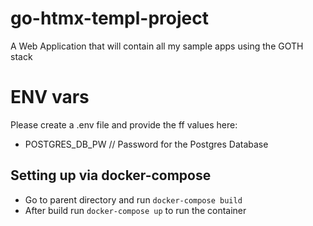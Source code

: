 # go-htmx-templ-project
A Web Application that will contain all my sample apps using the GOTH stack

# ENV vars
Please create a .env file and provide the ff values here:
- POSTGRES_DB_PW // Password for the Postgres Database

## Setting up via docker-compose
- Go to parent directory and run `docker-compose build`
- After build run `docker-compose up` to run the container
